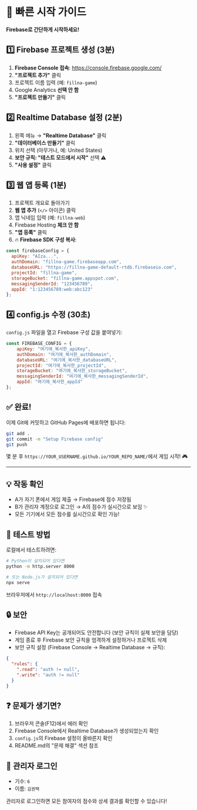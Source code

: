 # 🚀 빠른 시작 가이드

**Firebase로 간단하게 시작하세요!**

## 1️⃣ Firebase 프로젝트 생성 (3분)

1. **Firebase Console 접속**: https://console.firebase.google.com/
2. **"프로젝트 추가"** 클릭
3. 프로젝트 이름 입력 (예: `fillna-game`)
4. Google Analytics **선택 안 함**
5. **"프로젝트 만들기"** 클릭

## 2️⃣ Realtime Database 설정 (2분)

1. 왼쪽 메뉴 → **"Realtime Database"** 클릭
2. **"데이터베이스 만들기"** 클릭
3. 위치 선택 (아무거나, 예: United States)
4. **보안 규칙: "테스트 모드에서 시작"** 선택 ⚠️
5. **"사용 설정"** 클릭

## 3️⃣ 웹 앱 등록 (1분)

1. 프로젝트 개요로 돌아가기
2. **웹 앱 추가** (`</>` 아이콘) 클릭
3. 앱 닉네임 입력 (예: `fillna-web`)
4. Firebase Hosting **체크 안 함**
5. **"앱 등록"** 클릭
6. 🔥 **Firebase SDK 구성 복사**:

```javascript
const firebaseConfig = {
  apiKey: "AIza...",
  authDomain: "fillna-game.firebaseapp.com",
  databaseURL: "https://fillna-game-default-rtdb.firebaseio.com",
  projectId: "fillna-game",
  storageBucket: "fillna-game.appspot.com",
  messagingSenderId: "123456789",
  appId: "1:123456789:web:abc123"
};
```

## 4️⃣ config.js 수정 (30초)

`config.js` 파일을 열고 Firebase 구성 값을 붙여넣기:

```javascript
const FIREBASE_CONFIG = {
    apiKey: "여기에_복사한_apiKey",
    authDomain: "여기에_복사한_authDomain",
    databaseURL: "여기에_복사한_databaseURL",
    projectId: "여기에_복사한_projectId",
    storageBucket: "여기에_복사한_storageBucket",
    messagingSenderId: "여기에_복사한_messagingSenderId",
    appId: "여기에_복사한_appId"
};
```

## ✅ 완료!

이제 Git에 커밋하고 GitHub Pages에 배포하면 됩니다:

```bash
git add .
git commit -m "Setup Firebase config"
git push
```

몇 분 후 `https://YOUR_USERNAME.github.io/YOUR_REPO_NAME/`에서 게임 시작! 🎮

---

## 💡 작동 확인

- A가 자기 폰에서 게임 제출 → Firebase에 점수 저장됨
- B가 관리자 계정으로 로그인 → A의 점수가 실시간으로 보임 ✨
- 모든 기기에서 모든 점수를 실시간으로 확인 가능!

## 🧪 테스트 방법

로컬에서 테스트하려면:

```bash
# Python이 설치되어 있다면
python -m http.server 8000

# 또는 Node.js가 설치되어 있다면
npx serve
```

브라우저에서 `http://localhost:8000` 접속

## 🔒 보안

- Firebase API Key는 공개되어도 안전합니다 (보안 규칙이 실제 보안을 담당)
- 게임 종료 후 Firebase 보안 규칙을 엄격하게 설정하거나 프로젝트 삭제
- 보안 규칙 설정 (Firebase Console → Realtime Database → 규칙):

```json
{
  "rules": {
    ".read": "auth != null",
    ".write": "auth != null"
  }
}
```

## ❓ 문제가 생기면?

1. 브라우저 콘솔(F12)에서 에러 확인
2. Firebase Console에서 Realtime Database가 생성되었는지 확인
3. `config.js`의 Firebase 설정이 올바른지 확인
4. README.md의 "문제 해결" 섹션 참조

## 🎯 관리자 로그인

- 기수: `6`
- 이름: `김권택`

관리자로 로그인하면 모든 참여자의 점수와 상세 결과를 확인할 수 있습니다!
